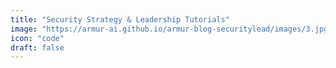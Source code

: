 ```yaml
---
title: "Security Strategy & Leadership Tutorials"
image: "https://armur-ai.github.io/armur-blog-securitylead/images/3.jpg"
icon: "code"
draft: false
---
```



